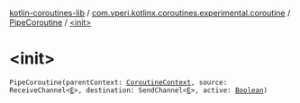 [kotlin-coroutines-lib](../../index.md) / [com.vperi.kotlinx.coroutines.experimental.coroutine](../index.md) / [PipeCoroutine](index.md) / [&lt;init&gt;](./-init-.md)

# &lt;init&gt;

`PipeCoroutine(parentContext: `[`CoroutineContext`](https://kotlinlang.org/api/latest/jvm/stdlib/kotlin.coroutines.experimental/-coroutine-context/index.html)`, source: ReceiveChannel<`[`E`](index.md#E)`>, destination: SendChannel<`[`E`](index.md#E)`>, active: `[`Boolean`](https://kotlinlang.org/api/latest/jvm/stdlib/kotlin/-boolean/index.html)`)`